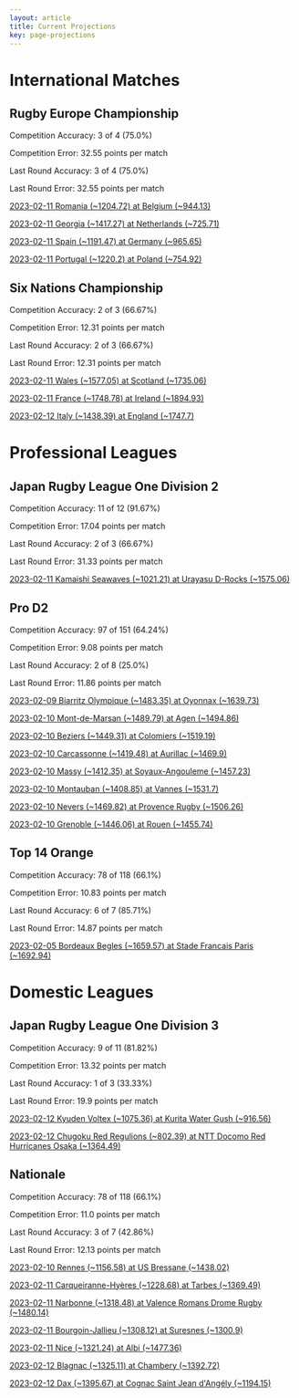 ```yaml
---  
layout: article  
title: Current Projections  
key: page-projections  
---
```

# International Matches

## Rugby Europe Championship


Competition Accuracy: 3 of 4 (75.0%)

Competition Error: 32.55 points per match

Last Round Accuracy: 3 of 4 (75.0%)

Last Round Error: 32.55 points per match

[2023-02-11 Romania (~1204.72) at Belgium (~944.13)](projections//2023-02-11-Belgium-Romania)

[2023-02-11 Georgia (~1417.27) at Netherlands (~725.71)](projections//2023-02-11-Netherlands-Georgia)

[2023-02-11 Spain (~1191.47) at Germany (~965.65)](projections//2023-02-11-Germany-Spain)

[2023-02-11 Portugal (~1220.2) at Poland (~754.92)](projections//2023-02-11-Poland-Portugal)
## Six Nations Championship


Competition Accuracy: 2 of 3 (66.67%)

Competition Error: 12.31 points per match

Last Round Accuracy: 2 of 3 (66.67%)

Last Round Error: 12.31 points per match

[2023-02-11 Wales (~1577.05) at Scotland (~1735.06)](projections//2023-02-11-Scotland-Wales)

[2023-02-11 France (~1748.78) at Ireland (~1894.93)](projections//2023-02-11-Ireland-France)

[2023-02-12 Italy (~1438.39) at England (~1747.7)](projections//2023-02-12-England-Italy)
# Professional Leagues

## Japan Rugby League One Division 2


Competition Accuracy: 11 of 12 (91.67%)

Competition Error: 17.04 points per match

Last Round Accuracy: 2 of 3 (66.67%)

Last Round Error: 31.33 points per match

[2023-02-11 Kamaishi Seawaves (~1021.21) at Urayasu D-Rocks (~1575.06)](projections//2023-02-11-UrayasuD-Rocks-KamaishiSeawaves)
## Pro D2


Competition Accuracy: 97 of 151 (64.24%)

Competition Error: 9.08 points per match

Last Round Accuracy: 2 of 8 (25.0%)

Last Round Error: 11.86 points per match

[2023-02-09 Biarritz Olympique (~1483.35) at Oyonnax (~1639.73)](projections//2023-02-09-Oyonnax-BiarritzOlympique)

[2023-02-10 Mont-de-Marsan (~1489.79) at Agen (~1494.86)](projections//2023-02-10-Agen-Mont-de-Marsan)

[2023-02-10 Beziers (~1449.31) at Colomiers (~1519.19)](projections//2023-02-10-Colomiers-Beziers)

[2023-02-10 Carcassonne (~1419.48) at Aurillac (~1469.9)](projections//2023-02-10-Aurillac-Carcassonne)

[2023-02-10 Massy (~1412.35) at Soyaux-Angouleme (~1457.23)](projections//2023-02-10-Soyaux-Angouleme-Massy)

[2023-02-10 Montauban (~1408.85) at Vannes (~1531.7)](projections//2023-02-10-Vannes-Montauban)

[2023-02-10 Nevers (~1469.82) at Provence Rugby (~1506.26)](projections//2023-02-10-ProvenceRugby-Nevers)

[2023-02-10 Grenoble (~1446.06) at Rouen (~1455.74)](projections//2023-02-10-Rouen-Grenoble)
## Top 14 Orange


Competition Accuracy: 78 of 118 (66.1%)

Competition Error: 10.83 points per match

Last Round Accuracy: 6 of 7 (85.71%)

Last Round Error: 14.87 points per match

[2023-02-05 Bordeaux Begles (~1659.57) at Stade Francais Paris (~1692.94)](projections//2023-02-05-StadeFrancaisParis-BordeauxBegles)
# Domestic Leagues

## Japan Rugby League One Division 3


Competition Accuracy: 9 of 11 (81.82%)

Competition Error: 13.32 points per match

Last Round Accuracy: 1 of 3 (33.33%)

Last Round Error: 19.9 points per match

[2023-02-12 Kyuden Voltex (~1075.36) at Kurita Water Gush (~916.56)](projections//2023-02-12-KuritaWaterGush-KyudenVoltex)

[2023-02-12 Chugoku Red Regulions (~802.39) at NTT Docomo Red Hurricanes Osaka (~1364.49)](projections//2023-02-12-NTTDocomoRedHurricanesOsaka-ChugokuRedRegulions)
## Nationale


Competition Accuracy: 78 of 118 (66.1%)

Competition Error: 11.0 points per match

Last Round Accuracy: 3 of 7 (42.86%)

Last Round Error: 12.13 points per match

[2023-02-10 Rennes (~1156.58) at US Bressane (~1438.02)](projections//2023-02-10-USBressane-Rennes)

[2023-02-11 Carqueiranne-Hyères (~1228.68) at Tarbes (~1369.49)](projections//2023-02-11-Tarbes-Carqueiranne-Hyères)

[2023-02-11 Narbonne (~1318.48) at Valence Romans Drome Rugby (~1480.14)](projections//2023-02-11-ValenceRomansDromeRugby-Narbonne)

[2023-02-11 Bourgoin-Jallieu (~1308.12) at Suresnes (~1300.9)](projections//2023-02-11-Suresnes-Bourgoin-Jallieu)

[2023-02-11 Nice (~1321.24) at Albi (~1477.36)](projections//2023-02-11-Albi-Nice)

[2023-02-12 Blagnac (~1325.11) at Chambery (~1392.72)](projections//2023-02-12-Chambery-Blagnac)

[2023-02-12 Dax (~1395.67) at Cognac Saint Jean d'Angély (~1194.15)](projections//2023-02-12-CognacSaintJeand'Angély-Dax)